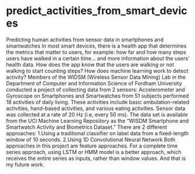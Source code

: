 # predict_activities_from_smart_devices
Predicting human activities from sensor data in smartphones and smartwatches
In most smart devices, there is a health app that determines the metrics that matter to users, for example: how far and how many steps users have walked in a certain time… and more information about the users’ health data.
How does the app know that the users are walking or not walking to start counting steps? How does machine learning work to detect activity? 
Members of the WIDSM (Wireless Sensor Data Mining) Lab in the Department of Computer and Information Science of Fordham University conducted a project of collecting data from 2 sensors: Accelerometer and Gyroscope on Smartphones and Smartwatches from 51 subjects performed 18 activities of daily living. These activities include basic ambulation-related activities, hand-based activities, and various eating activities. Sensor data was collected at a rate of 20 Hz (i.e, every 50 ms).
The data set is available from the UCI Machine Learning Repository as the “WISDM Smartphone and Smartwatch Activity and Biometrics Dataset.”
There are 2 different approaches:
1.Using a traditional classifier on label data from a fixed-length window of 10 seconds.
2.Using 1D Convolutional Neural Network
Both approaches in this project are feature approaches. 
For a complete time series approach, using LSTM or HMM model is a better approach, which receives the entire series as inputs, rather than window values. And that is my future work.
